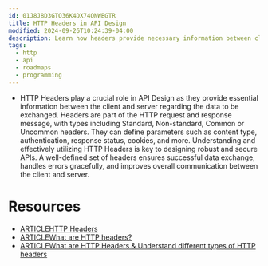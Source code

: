 ```yaml
---
id: 01J8J8D3GTQ36K4DX74QNWBGTR
title: HTTP Headers in API Design
modified: 2024-09-26T10:24:39-04:00
description: Learn how headers provide necessary information between client and server in API design.
tags:
  - http
  - api
  - roadmaps
  - programming
---
```

- HTTP Headers play a crucial role in API Design as they provide essential information between the client and server regarding the data to be exchanged. Headers are part of the HTTP request and response message, with types including Standard, Non-standard, Common or Uncommon headers. They can define parameters such as content type, authentication, response status, cookies, and more. Understanding and effectively utilizing HTTP Headers is key to designing robust and secure APIs. A well-defined set of headers ensures successful data exchange, handles errors gracefully, and improves overall communication between the client and server.
# Resources
- [ARTICLEHTTP Headers](https://developer.mozilla.org/en-US/docs/Web/HTTP/Headers)
- [ARTICLEWhat are HTTP headers?](https://blog.postman.com/what-are-http-headers/)
- [ARTICLEWhat are HTTP Headers & Understand different types of HTTP headers](https://requestly.com/blog/what-are-http-headers-understand-different-types-of-http-headers/)

